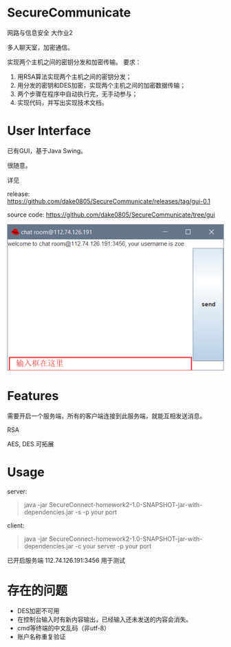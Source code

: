# SecureCommunicate
网路与信息安全 大作业2

多人聊天室，加密通信。

实现两个主机之间的密钥分发和加密传输。
要求：

1. 用RSA算法实现两个主机之间的密钥分发；
2. 用分发的密钥和DES加密，实现两个主机之间的加密数据传输；
3. 两个步骤在程序中自动执行完，无手动参与；
4. 实现代码，并写出实现技术文档。

# User Interface

已有GUI，基于Java Swing。

很随意。

详见

release: https://github.com/dake0805/SecureCommunicate/releases/tag/gui-0.1

source code: https://github.com/dake0805/SecureCommunicate/tree/gui

![image-20200614173518907](pic/image-20200614173518907.png)

# Features
需要开启一个服务端，所有的客户端连接到此服务端，就能互相发送消息。

RSA

AES, DES
可拓展

# Usage

server:

> java -jar SecureConnect-homework2-1.0-SNAPSHOT-jar-with-dependencies.jar -s -p your port

client:

> java -jar SecureConnect-homework2-1.0-SNAPSHOT-jar-with-dependencies.jar -c your server -p your port

已开启服务端 112.74.126.191:3456 用于测试

# 存在的问题

- DES加密不可用
- 在控制台输入时有新内容输出，已经输入还未发送的内容会消失。
- cmd等终端的中文乱码（非utf-8）
- 账户名称重复验证
